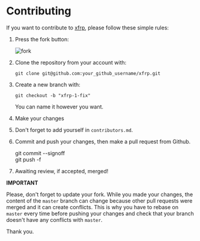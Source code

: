 Contributing
================================================================================

If you want to contribute to [xfrp](https://github.com/kuntengrom/xfrp), please follow these simple rules:

1. Press the fork button:

    ![fork](http://oi58.tinypic.com/jj2trm.jpg)

2. Clone the repository from your account with:

    ```
    git clone git@github.com:your_github_username/xfrp.git
    ```

3. Create a new branch with:

    ```
    git checkout -b "xfrp-1-fix"
    ```
    You can name it however you want.

4. Make your changes

5. Don't forget to add yourself in `contributors.md`.

6. Commit and push your changes, then make a pull request from Github.

    git commit --signoff  
    git push -f
    
7. Awaiting review, if accepted, merged!



**IMPORTANT**

Please, don't forget to update your fork. While you made your changes, the content of the `master` branch can change because other pull requests were merged and it can create conflicts. This is why you have to rebase on `master` every time before pushing your changes and check that your branch doesn't have any conflicts with `master`.

Thank you.
